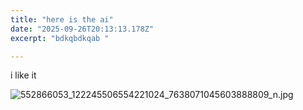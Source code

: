 ```yaml
---
title: "here is the ai"
date: "2025-09-26T20:13:13.178Z"
excerpt: "bdkqbdkqab "

---
```



i like it

![552866053_122245506554221024_7638071045603888809_n.jpg](/uploads/552866053_122245506554221024_7638071045603888809_n-1758917588049.jpg)


